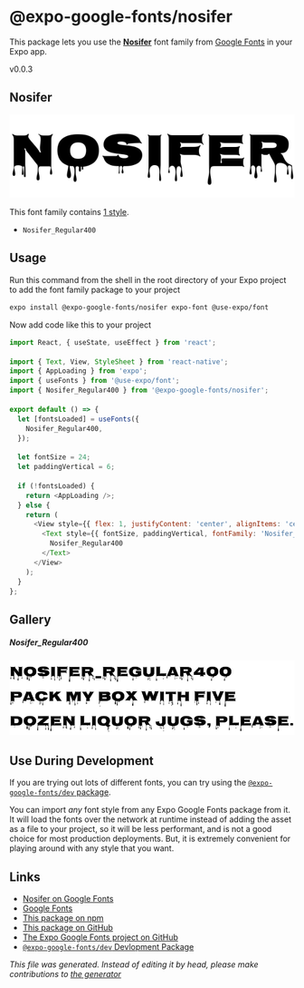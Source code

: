 # @expo-google-fonts/nosifer

This package lets you use the [**Nosifer**](https://fonts.google.com/specimen/Nosifer) font family from [Google Fonts](https://fonts.google.com/) in your Expo app.

v0.0.3

## Nosifer

![Nosifer](./font-family.png)

This font family contains [1 style](#gallery).

- `Nosifer_Regular400`

## Usage

Run this command from the shell in the root directory of your Expo project to add the font family package to your project
```sh
expo install @expo-google-fonts/nosifer expo-font @use-expo/font
```

Now add code like this to your project
```js
import React, { useState, useEffect } from 'react';

import { Text, View, StyleSheet } from 'react-native';
import { AppLoading } from 'expo';
import { useFonts } from '@use-expo/font';
import { Nosifer_Regular400 } from '@expo-google-fonts/nosifer';

export default () => {
  let [fontsLoaded] = useFonts({
    Nosifer_Regular400,
  });

  let fontSize = 24;
  let paddingVertical = 6;

  if (!fontsLoaded) {
    return <AppLoading />;
  } else {
    return (
      <View style={{ flex: 1, justifyContent: 'center', alignItems: 'center' }}>
        <Text style={{ fontSize, paddingVertical, fontFamily: 'Nosifer_Regular400' }}>
          Nosifer_Regular400
        </Text>
      </View>
    );
  }
};

```

## Gallery

##### Nosifer_Regular400
![Nosifer_Regular400](./db6d798eb7a5adc1193a4757fba4b3bf0f2bf34f9456f9b72dd63e8c21a304e3.ttf.png)


## Use During Development

If you are trying out lots of different fonts, you can try using the [`@expo-google-fonts/dev` package](https://www.npmjs.com/package/@expo-google-fonts/dev).

You can import *any* font style from any Expo Google Fonts package from it. It will load the fonts
over the network at runtime instead of adding the asset as a file to your project, so it will be 
less performant, and is not a good choice for most production deployments. But, it is extremely convenient
for playing around with any style that you want.

## Links

- [Nosifer on Google Fonts](https://fonts.google.com/specimen/Nosifer)
- [Google Fonts](https://fonts.google.com/)
- [This package on npm](https://www.npmjs.com/package/@expo-google-fonts/nosifer)
- [This package on GitHub](https://github.com/expo/google-fonts/tree/master/font-packages/nosifer)
- [The Expo Google Fonts project on GitHub](https://github.com/expo/google-fonts)
- [`@expo-google-fonts/dev` Devlopment Package](https://github.com/expo/google-fonts/tree/master/font-packages/dev)


*This file was generated. Instead of editing it by head, please make contributions to [the generator](https://github.com/expo/google-fonts/tree/master/packages/generator)*
